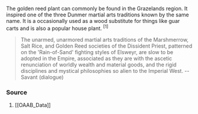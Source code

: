 The golden reed plant can commonly be found in the Grazelands region. It inspired one of the three Dunmer martial arts traditions known by the same name. It is a occasionally used as a wood substitute for things like guar carts and is also a popular house plant. <sup>[1]</sup>

> The unarmed, unarmored martial arts traditions of the Marshmerrow, Salt Rice, and Golden Reed societies of the Dissident Priest, patterned on the 'Rain-of-Sand' fighting styles of Elsweyr, are slow to be adopted in the Empire, associated as they are with the ascetic renunciation of worldly wealth and material goods, and the rigid disciplines and mystical philosophies so alien to the Imperial West.
> -- Savant (dialogue)
### Source
1. [[OAAB_Data]]